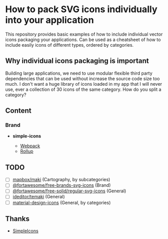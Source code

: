# How to pack SVG icons individually into your application

This repository provides basic examples of how to include individual vector icons packaging your applications. Can be used as a cheatsheet of how to include easily icons of different types, ordered by categories.

## Why individual icons packaging is important
Building large applications, we need to use modular flexible third party dependencies that can be used without increase the source code size too much. I don't want a huge library of icons loaded in my app that I will never use, ever a collection of 30 icons of the same category. How do you split a category?

## Content

### Brand

- **simple-icons**

    - [Webpack](https://mondeja.github.io/indicon-pack-howto/examples/simple-icons/webpack/)
    - [Rollup](https://mondeja.github.io/indicon-pack-howto/examples/simple-icons/rollup/)

## TODO
- [ ] [mapbox/maki](https://github.com/mapbox/maki) (Cartography, by subcategories)
- [ ] [@fortawesome/free-brands-svg-icons](https://fontawesome.com/how-to-use/with-the-api/setup/importing-icons) (Brand)
- [ ] [@fortawesome/free-solid/regular-svg-icons](https://fontawesome.com/how-to-use/with-the-api/setup/importing-icons) (General)
- [ ] [ideditor/temaki](https://github.com/ideditor/temaki) (General)
- [ ] [material-design-icons](https://www.npmjs.com/package/material-design-icons) (General, by categories)

## Thanks
- [SimpleIcons](https://github.com/simple-icons/simple-icons)
